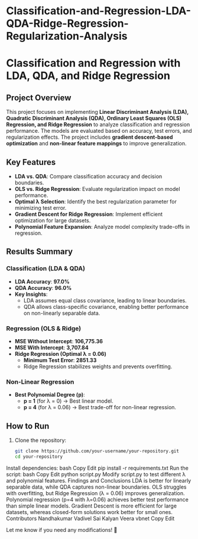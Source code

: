 # Classification-and-Regression-LDA-QDA-Ridge-Regression-Regularization-Analysis

# Classification and Regression with LDA, QDA, and Ridge Regression

## Project Overview
This project focuses on implementing **Linear Discriminant Analysis (LDA), Quadratic Discriminant Analysis (QDA), Ordinary Least Squares (OLS) Regression, and Ridge Regression** to analyze classification and regression performance. The models are evaluated based on accuracy, test errors, and regularization effects. The project includes **gradient descent-based optimization** and **non-linear feature mappings** to improve generalization.

## Key Features
- **LDA vs. QDA**: Compare classification accuracy and decision boundaries.
- **OLS vs. Ridge Regression**: Evaluate regularization impact on model performance.
- **Optimal λ Selection**: Identify the best regularization parameter for minimizing test error.
- **Gradient Descent for Ridge Regression**: Implement efficient optimization for large datasets.
- **Polynomial Feature Expansion**: Analyze model complexity trade-offs in regression.

## Results Summary

### **Classification (LDA & QDA)**
- **LDA Accuracy**: **97.0%**
- **QDA Accuracy**: **96.0%**
- **Key Insights**:
  - LDA assumes equal class covariance, leading to linear boundaries.
  - QDA allows class-specific covariance, enabling better performance on non-linearly separable data.

### **Regression (OLS & Ridge)**
- **MSE Without Intercept**: **106,775.36**
- **MSE With Intercept**: **3,707.84**
- **Ridge Regression (Optimal λ = 0.06)**
  - **Minimum Test Error**: **2851.33**
  - Ridge Regression stabilizes weights and prevents overfitting.

### **Non-Linear Regression**
- **Best Polynomial Degree (p)**:
  - **p = 1** (for λ = 0) → Best linear model.
  - **p = 4** (for λ = 0.06) → Best trade-off for non-linear regression.

## How to Run
1. Clone the repository:
   ```bash
   git clone https://github.com/your-username/your-repository.git
   cd your-repository
Install dependencies:
bash
Copy
Edit
pip install -r requirements.txt
Run the script:
bash
Copy
Edit
python script.py
Modify script.py to test different λ and polynomial features.
Findings and Conclusions
LDA is better for linearly separable data, while QDA captures non-linear boundaries.
OLS struggles with overfitting, but Ridge Regression (λ = 0.06) improves generalization.
Polynomial regression (p=4 with λ=0.06) achieves better test performance than simple linear models.
Gradient Descent is more efficient for large datasets, whereas closed-form solutions work better for small ones.
Contributors
Nandhakumar Vadivel
Sai Kalyan Veera
vbnet
Copy
Edit

Let me know if you need any modifications! 🚀
